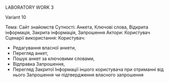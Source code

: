 LABORATORY WORK 3

Variant 10

Тема: Сайт знайомств 
Сутності: Анкета, Ключові слова, Відкрита інформація, Закрита інформація, Запрошення 
Актори: Користувач 
Сценарії використання: 
Користувач: 
- Редагування власної анкети, 
- Перегляд анкет, 
- Пошук анкет за ключовими словами,
- Відправка Запрошення, 
- Перегляд Закритої Інформації іншого користувача при
отриманні від нього Запрошення чи підтвердження власного запрошення
